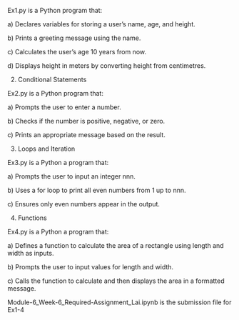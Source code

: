  

Ex1.py is a Python program that:   

a) Declares variables for storing a user’s name, age, and height.   

b) Prints a greeting message using the name.    

c) Calculates the user’s age 10 years from now.    

d) Displays height in meters by converting height from centimetres.    

2. Conditional Statements    

Ex2.py  is a Python program that:    

a) Prompts the user to enter a number.    

b) Checks if the number is positive, negative, or zero.    

c) Prints an appropriate message based on the result.    

3. Loops and Iteration    

Ex3.py is a Python a program that:    

a) Prompts the user to input an integer nnn.    

b) Uses a for loop to print all even numbers from 1 up to nnn.    

c) Ensures only even numbers appear in the output.   

4. Functions    

Ex4.py is a Python a program that:      

a) Defines a function to calculate the area of a rectangle using length and width as inputs.    

b) Prompts the user to input values for length and width.    

c) Calls the function to calculate and then displays the area in a formatted message.    

Module-6_Week-6_Required-Assignment_Lai.ipynb is the submission file for Ex1-4